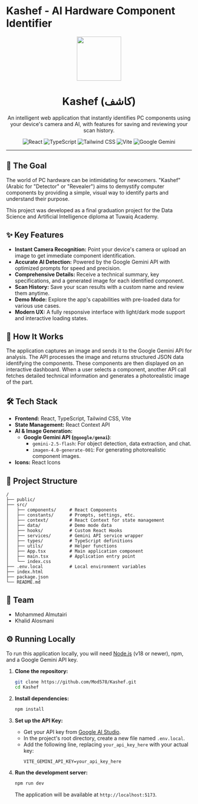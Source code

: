 # Kashef - AI Hardware Component Identifier

<p align="center">
  <img src="https://raw.githubusercontent.com/Mod578/Kashef/public/favicon.svg"  width="120">
</p>

<h1 align="center">Kashef (كاشف)</h1>

<p align="center">
  An intelligent web application that instantly identifies PC components using your device's camera and AI, with features for saving and reviewing your scan history.
</p>

<p align="center">
  <img src="https://img.shields.io/badge/React-20232A?style=for-the-badge&logo=react&logoColor=61DAFB" alt="React">
  <img src="https://img.shields.io/badge/TypeScript-007ACC?style=for-the-badge&logo=typescript&logoColor=white" alt="TypeScript">
  <img src="https://img.shields.io/badge/Tailwind_CSS-38B2AC?style=for-the-badge&logo=tailwind-css&logoColor=white" alt="Tailwind CSS">
  <img src="https://img.shields.io/badge/Vite-646CFF?style=for-the-badge&logo=vite&logoColor=white" alt="Vite">
  <img src="https://img.shields.io/badge/Google_Gemini-4285F4?style=for-the-badge&logo=google-gemini&logoColor=white" alt="Google Gemini">
</p>

---

## 🎯 The Goal

The world of PC hardware can be intimidating for newcomers. "Kashef" (Arabic for "Detector" or "Revealer") aims to demystify computer components by providing a simple, visual way to identify parts and understand their purpose.

This project was developed as a final graduation project for the Data Science and Artificial Intelligence diploma at Tuwaiq Academy.

## ✨ Key Features

- **Instant Camera Recognition:** Point your device's camera or upload an image to get immediate component identification.
- **Accurate AI Detection:** Powered by the Google Gemini API with optimized prompts for speed and precision.
- **Comprehensive Details:** Receive a technical summary, key specifications, and a generated image for each identified component.
- **Scan History:** Save your scan results with a custom name and review them anytime.
- **Demo Mode:** Explore the app's capabilities with pre-loaded data for various use cases.
- **Modern UX:** A fully responsive interface with light/dark mode support and interactive loading states.

## 🚀 How It Works

The application captures an image and sends it to the Google Gemini API for analysis. The API processes the image and returns structured JSON data identifying the components. These components are then displayed on an interactive dashboard. When a user selects a component, another API call fetches detailed technical information and generates a photorealistic image of the part.

## 🛠️ Tech Stack

- **Frontend:** React, TypeScript, Tailwind CSS, Vite
- **State Management:** React Context API
- **AI & Image Generation:**
  - **Google Gemini API (`@google/genai`)**:
    - `gemini-2.5-flash`: For object detection, data extraction, and chat.
    - `imagen-4.0-generate-001`: For generating photorealistic component images.
- **Icons:** React Icons

## 📂 Project Structure

```
/
├── public/
├── src/
│   ├── components/     # React Components
│   ├── constants/      # Prompts, settings, etc.
│   ├── context/        # React Context for state management
│   ├── data/           # Demo mode data
│   ├── hooks/          # Custom React Hooks
│   ├── services/       # Gemini API service wrapper
│   ├── types/          # TypeScript definitions
│   ├── utils/          # Helper functions
│   ├── App.tsx         # Main application component
│   ├── main.tsx        # Application entry point
│   └── index.css
├── .env.local          # Local environment variables
├── index.html
├── package.json
└── README.md
```

## 👥 Team

- Mohammed Almutairi
- Khalid Alosmani

## ⚙️ Running Locally

To run this application locally, you will need [Node.js](https://nodejs.org/) (v18 or newer), npm, and a Google Gemini API key.

1.  **Clone the repository:**
    ```bash
    git clone https://github.com/Mod578/Kashef.git
    cd Kashef
    ```

2.  **Install dependencies:**
    ```bash
    npm install
    ```

3.  **Set up the API Key:**
    - Get your API key from [Google AI Studio](https://aistudio.google.com/app/apikey).
    - In the project's root directory, create a new file named `.env.local`.
    - Add the following line, replacing `your_api_key_here` with your actual key:
      ```
      VITE_GEMINI_API_KEY=your_api_key_here
      ```

4.  **Run the development server:**
    ```bash
    npm run dev
    ```
    The application will be available at `http://localhost:5173`.
